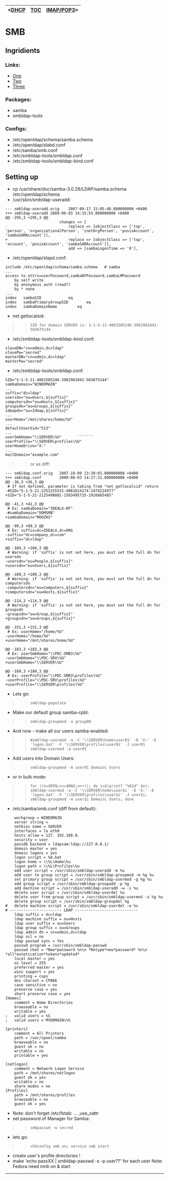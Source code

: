 | <[DHCP](Inst_S_LDAP_DHCP.md) | [TOC](TOC.md) | [IMAP/POP3](Inst_S_LDAP_IMAP_POP3.md)> |
|:-----------------------------|:--------------|:---------------------------------------|

# SMB #

## Ingridients ##

### Links: ###

  * [One](http://forum.ubuntu.ru/index.php?topic=10440.msg82533)
  * [Two](http://www.unixdoc.ru/index.php?mode=2&podmode=1&arcicle_id=73)
  * [Three](http://gentoo-wiki.com/HOWTO_LDAP_SAMBA_PDC_Basic_Evaluation)

### Packages: ###

  * samba
  * smbldap-tools

### Configs: ###

  * /etc/openldap/schema/samba.schema
  * /etc/openldap/slabd.conf
  * /etc/samba/smb.conf
  * /etc/smbldap-tools/smbldap.conf
  * /etc/smbldap-tools/smbldap-bind.conf

## Setting up ##

  * cp /usr/share/doc/samba-3.0.28/LDAP/samba.schema /etc/openldap/schema
  * /usr/sbin/smbldap-useradd:
```
--- smbldap-useradd.orig	2007-09-17 15:05:48.000000000 +0400
+++ smbldap-useradd	2009-06-03 14:15:55.000000000 +0400
@@ -295,3 +295,3 @@
 					    changes => [
-							replace => [objectClass => ['top', 'person', 'organizationalPerson', 'inetOrgPerson', 'posixAccount', 'sambaSAMAccount']],
+							replace => [objectClass => ['top', 'account', 'posixAccount', 'sambaSAMAccount']],
 							add => [sambaLogonTime => '0'],
```
  * /etc/openldap/slapd.conf:
```
include	/etc/openldap/schema/samba.schema	# samba
...
access to attrs=userPassword,sambaNTPassword,sambaLMPassword 
	by self write
	by anonymous auth (read?)
	by * none
...
index	sambaSID			eq
index	sambaPrimaryGroupSID		eq
index	sambaDomainName			eq
```
  * net getlocalsid:
> > `SID for domain SERVER is: S-1-5-21-4061505246-3962981041-503675144`
  * /etc/smbldap-tools/smbldap-bind.conf:
```
slaveDN="cn=odmin,dc=ldap"
slavePw="secred"
masterDN="cn=odmin,dc=ldap"
masterPw="secred"
```
  * /etc/smbldap-tools/smbldap.conf:
```
SID="S-1-5-21-4061505246-3962981041-503675144"
sambaDomain="WINDOMAIN"
...
suffix="dc=ldap"
usersdn="ou=Users,${suffix}"
computersdn="ou=Hosts,${suffix}"
groupsdn="ou=Groups,${suffix}"
idmapdn="ou=Idmap,${suffix}"
...
userHome="/mnt/shares/home/%U"
...
defaultUserGid="513"
...
userSmbHome="\\SERVER\%U"		```````
userProfile="\\SERVER\profiles\%U"
userHomeDrive="X:"
...
mailDomain="example.com"
```
> > or as diff:
```
--- smbldap.conf.orig   2007-10-09 13:39:01.000000000 +0400
+++ smbldap.conf        2009-06-03 14:27:31.000000000 +0400
@@ -36,3 +36,3 @@
 # If not defined, parameter is taking from "net getlocalsid" return
-#SID="S-1-5-21-2252255531-4061614174-2474224977"
+SID="S-1-5-21-2125498881-1583495715-1916865485"
 
@@ -41,3 +41,3 @@
 # Ex: sambaDomain="IDEALX-NT"
-#sambaDomain="DOMSMB"
+sambaDomain="MOOZHS"
 
@@ -99,3 +99,3 @@
 # Ex: suffix=dc=IDEALX,dc=ORG
-suffix="dc=company,dc=com"
+suffix="dc=ldap"
 
@@ -104,3 +104,3 @@
 # Warning: if 'suffix' is not set here, you must set the full dn for usersdn
-usersdn="ou=People,${suffix}"
+usersdn="ou=Users,${suffix}"
 
@@ -109,3 +109,3 @@
 # Warning: if 'suffix' is not set here, you must set the full dn for computersdn
-computersdn="ou=Computers,${suffix}"
+computersdn="ou=Hosts,${suffix}"
 
@@ -114,3 +114,3 @@
 # Warning: if 'suffix' is not set here, you must set the full dn for groupsdn
-groupsdn="ou=Group,${suffix}"
+groupsdn="ou=Groups,${suffix}"
 
@@ -151,3 +151,3 @@
 # Ex: userHome="/home/%U"
-userHome="/home/%U"
+userHome="/mnt/shares/home/%U"
 
@@ -183,3 +183,3 @@
 # Ex: userSmbHome="\\PDC-SMB3\%U"
-userSmbHome="\\PDC-SRV\%U"
+userSmbHome="\\SERVER\%U"
 
@@ -189,3 +189,3 @@
 # Ex: userProfile="\\PDC-SMB3\profiles\%U"
-userProfile="\\PDC-SRV\profiles\%U"
+userProfile="\\SERVER\profiles\%U"
```
  * Lets go:
> > `smbldap-populate`
  * Make our default group samba-cpbl:
> > `smbldap-groupmod -a group00`
  * And now - make all our users samba-enabled:
> > `#smbldap-usermod -a -C '\\SERVER\home\user01' -D 'X:' -E 'logon.bat' -F '\\SERVER\profiles\user01' -J user01`
> > `smbldap-usermod -a user01`
  * Add users into Domain Users:
> > `smbldap-groupmod -m user01 Domain\ Users `
  * or in bulk mode:
> > `for ((n=$MIN;n<=$MAX;n++)); do i=$(printf "%02d" $n); smbldap-usermod -a -C '\\SERVER\home\user$i' -D 'X:' -E 'logon.bat' -F '\\SERVER\profiles\user$i' -J user$i; smbldap-groupmod -m user$i Domain\ Users; done `
  * /etc/samba/smb.conf (diff from default):
```
	workgroup = WINDOMAIN
	server string =
	netbios name = SERVER
	interfaces = lo eth0
	hosts allow = 127. 192.168.0.
	security = user
	passdb backend = ldapsam:ldap://127.0.0.1/
	domain master = yes 
	domain logons = yes
	logon script = %m.bat
	logon home = \\%L\Home\%u
	logon path = \\%L\Profiles\%u
	add user script = /usr/sbin/smbldap-useradd -m %u
	add user to group script = /usr/sbin/smbldap-groupmod -m %g %u 
	set primary group script = /usr/sbin/smbldap-usermod -g %g %u 
	add group script = /usr/sbin/smbldap-groupadd -p %g
	add machine script = /usr/sbin/smbldap-useradd -w -i %u
	delete user script = /usr/sbin/smbldap-userdel %u
	delete user from group script = /usr/sbin/smbldap-usermod -x %g %u
	delete group script = /usr/sbin/smbldap-groupdel %g
#	delete machine script = /usr/sbin/smbldap-userdel -w %u
# ----------------------- LDAP ----------------------------
	ldap suffix = dc=ldap
	ldap machine suffix = ou=Hosts
	ldap user suffix = ou=Users
	ldap group suffix = ou=Groups
	ldap admin dn = cn=odmin,dc=ldap
	ldap ssl = no
	ldap passwd sync = Yes
	passwd program = /usr/sbin/smbldap-passwd
	passwd chat = *New*password %n\n *Retype*new*password* %n\n *all*autetication*tokens*updated*
	local master = yes
	os level = 255
	preferred master = yes
	wins support = yes
	printing = cups
	dos charset = CP866
	case sensitive = no
	preserve case = yes
	short preserve case = yes
[Homes]
	comment = Home Directories
	browseable = no
	writable = yes
;	valid users = %S
;	valid users = MYDOMAIN\%S
	
[printers]
	comment = All Printers
	path = /var/spool/samba
	browseable = no
	guest ok = no
	writable = no
	printable = yes
	
[netlogon]
	comment = Network Logon Service
	path = /mnt/shares/netlogon
	guest ok = yes
	writable = no
	share modes = no
[Profiles]
	path = /mnt/shares/profiles
	browseable = no
	guest ok = yes
```
  * Note: don't forget /etc/fstab: ... ,use\_xattr
  * set password of Manager for Samba:
> > `smbpasswd -w secred`
  * lets go:
> > `chkconfig smb on; service smb start`
  * create user's profile directories !
  * make 'echo passXX | smbldap-passwd -s -p user??' for each user
Note: Fedora need nmb on & start


---
